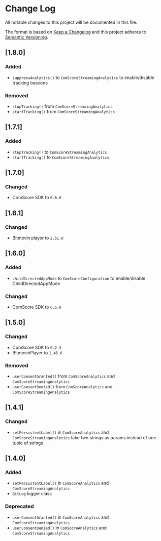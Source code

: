 # Change Log
All notable changes to this project will be documented in this file.

The format is based on [Keep a Changelog](http://keepachangelog.com/)
and this project adheres to [Semantic Versioning](http://semver.org/).

## [1.8.0]

### Added
- `suppressAnalytics()` to `ComScoreStreamingAnalytics` to enable/disable tracking beacons

### Removed
-  `stopTracking()` from `ComScoreStreamingAnalytics`
-  `startTracking()` from `ComScoreStreamingAnalytics`

## [1.7.1]

### Added
-  `stopTracking()` to `ComScoreStreamingAnalytics`
-  `startTracking()` to `ComScoreStreamingAnalytics`

## [1.7.0]

### Changed
- ComScore SDK to `6.6.0`

## [1.6.1]

### Changed
- Bitmovin player to `2.51.0`

## [1.6.0]

### Added
-  `childDirectedAppMode` to `ComScoreConfiguration` to enable/disable ChildDirectedAppMode

### Changed
- ComScore SDK to `6.5.0`

## [1.5.0]

### Changed
- ComScore SDK to `6.2.3`
- BitmovinPlayer to `2.45.0`

### Removed
- `userConsentGranted()` from `ComScoreAnalytics` and `ComScoreStreamingAnalytics`
- `userConsentDenied()` from `ComScoreAnalytics` and `ComScoreStreamingAnalytics`

## [1.4.1]

### Changed
- `setPersistentLabel()` in  `ComScoreAnalytics` and `ComScoreStreamingAnalytics` take two strings as params instead of one tuple of strings

## [1.4.0]

### Added
-  `setPersistentLabel()` in  `ComScoreAnalytics` and `ComScoreStreamingAnalytics`
- `BitLog` logger class

### Deprecated
- `userConsentGranted()` in `ComScoreAnalytics` and `ComScoreStreamingAnalytics`
- `userConsentDenied()` in `ComScoreAnalytics` and `ComScoreStreamingAnalytics`

